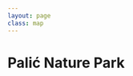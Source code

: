 ```yaml
---
layout: page
class: map
---
```


# Palić Nature Park

<div id="map"></div>

<!--

- TODO: Google Knowledge Card (search for place name).
- GeoJSONLD embed
- KML download
- WKT download
- Microdata?
- Facebook OpenGraph data?
- Twitter card?

-->

<style scoped>
#map {
  min-height: 640px;
}
</style>

<script>

	// This example creates a simple polygon representing the Bermuda Triangle.
	// When the user clicks on the polygon an info window opens, showing
	// information about the polygon's coordinates.

	let map;
	let infoWindow;

	function initMap() {
	  map = new google.maps.Map(document.getElementById('map'), {
		mapTypeId: google.maps.MapTypeId.HYBRID,
        center: {lat: 46.08008008, lng: 19.7073303},
		zoom: 13,
	  });

	  // Define the LatLng coordinates for the polygon.
	  let triangleCoords = [{"lat":46.08347325555488,"lng":19.694489401723906},{"lat":46.083466756396106,"lng":19.695498112616065},{"lat":46.08353132784896,"lng":19.696427571719305},{"lat":46.08361890566741,"lng":19.697007373536543},{"lat":46.083895821491346,"lng":19.697621522220565},{"lat":46.084136164298975,"lng":19.698184813329995},{"lat":46.08424113581987,"lng":19.698712494959125},{"lat":46.084013429895116,"lng":19.699260914667857},{"lat":46.08373986376427,"lng":19.69973282313408},{"lat":46.08349342822467,"lng":19.7002170198638},{"lat":46.08343383573361,"lng":19.70051581287691},{"lat":46.08347773639994,"lng":19.701213015907054},{"lat":46.0836745513043,"lng":19.701906640804392},{"lat":46.08391648573192,"lng":19.702612145673722},{"lat":46.0841122672942,"lng":19.703215292709956},{"lat":46.08415307888648,"lng":19.703641041029766},{"lat":46.084006743887436,"lng":19.704226327684996},{"lat":46.083679917358886,"lng":19.704764106877228},{"lat":46.08334306875084,"lng":19.705211602900448},{"lat":46.08298910538255,"lng":19.705737074297275},{"lat":46.08275193012773,"lng":19.706246882470893},{"lat":46.0824435221231,"lng":19.706822996839325},{"lat":46.08213423478862,"lng":19.70732154720444},{"lat":46.0820795838206,"lng":19.708059825750073},{"lat":46.08215839959036,"lng":19.708665696273705},{"lat":46.08239956251342,"lng":19.70930657836054},{"lat":46.0826575485723,"lng":19.70984363499396},{"lat":46.0829150945327,"lng":19.710341916631393},{"lat":46.08307398238004,"lng":19.710868356239917},{"lat":46.08295532267476,"lng":19.71151762084994},{"lat":46.082611051634196,"lng":19.712107471273463},{"lat":46.08229172906892,"lng":19.71251571752329},{"lat":46.081713866515976,"lng":19.713136836953012},{"lat":46.08137669419704,"lng":19.713558413869535},{"lat":46.081057656185344,"lng":19.71399249255725},{"lat":46.08068333804502,"lng":19.71431148430147},{"lat":46.080309454172564,"lng":19.714669248694683},{"lat":46.07994383946793,"lng":19.714962170592386},{"lat":46.07879446943454,"lng":19.715971418678045},{"lat":46.0784645426818,"lng":19.716237639207854},{"lat":46.078063667455716,"lng":19.716596000472162},{"lat":46.07768034620083,"lng":19.71691516300778},{"lat":46.077377982314445,"lng":19.717232450013498},{"lat":46.07714902733959,"lng":19.71767732382311},{"lat":46.07704759638325,"lng":19.718261461505232},{"lat":46.07697329135341,"lng":19.718857900453667},{"lat":46.07690956968266,"lng":19.7195963070433},{"lat":46.07695248666925,"lng":19.720215894870822},{"lat":46.077361947480696,"lng":19.72223626752891},{"lat":46.07729488797571,"lng":19.722677390891928},{"lat":46.077199976169105,"lng":19.72304158197804},{"lat":46.07686982433506,"lng":19.7240964072936},{"lat":46.07666171223688,"lng":19.724799340507026},{"lat":46.07649756500552,"lng":19.725410758670854},{"lat":46.076296282336024,"lng":19.72591959838026},{"lat":46.07605685989518,"lng":19.726235382241583},{"lat":46.0759176774484,"lng":19.7266652183596},{"lat":46.075822752745495,"lng":19.727029393766614},{"lat":46.07593457587735,"lng":19.727375895264828},{"lat":46.076235731093895,"lng":19.727756840961643},{"lat":46.07658157391654,"lng":19.728110909346853},{"lat":46.077398617366356,"lng":19.728764470309883},{"lat":46.07770890530037,"lng":19.7291581526295},{"lat":46.07764382686371,"lng":19.729780229939134},{"lat":46.07740743451089,"lng":19.731181953401684},{"lat":46.07735961843727,"lng":19.73173898552611},{"lat":46.077503994222475,"lng":19.73258898779054},{"lat":46.077430616263435,"lng":19.733275891336966},{"lat":46.07734752466762,"lng":19.733898371376494},{"lat":46.07746375539047,"lng":19.734645589458022},{"lat":46.077616533781296,"lng":19.73544369227376},{"lat":46.07795677147425,"lng":19.736922762093116},{"lat":46.07808069558486,"lng":19.73755345875664},{"lat":46.078087391390966,"lng":19.738160967675757},{"lat":46.07793188341942,"lng":19.73874630855098},{"lat":46.07760443075099,"lng":19.74005956912983},{"lat":46.07744763275396,"lng":19.740528568431156},{"lat":46.075735724732006,"lng":19.741950783389},{"lat":46.074810424357665,"lng":19.74290259995583},{"lat":46.074410314018806,"lng":19.743338296113045},{"lat":46.07387597997172,"lng":19.743841665177175},{"lat":46.073866984609815,"lng":19.74384186929797},{"lat":46.07368474379305,"lng":19.7444536101326},{"lat":46.07343003615427,"lng":19.745842657063545},{"lat":46.073258053015294,"lng":19.746570504480065},{"lat":46.072911811569064,"lng":19.747819393417718},{"lat":46.072775514164,"lng":19.748520567005933},{"lat":46.072684331710384,"lng":19.74923364808196},{"lat":46.07267325682,"lng":19.749867354455784},{"lat":46.07272486354191,"lng":19.750473794315305},{"lat":46.0728735845672,"lng":19.750909986568917},{"lat":46.07315483759879,"lng":19.751123425874226},{"lat":46.0735055175502,"lng":19.75110260223433},{"lat":46.07392717455367,"lng":19.750989685065424},{"lat":46.074288541228555,"lng":19.751123756992932},{"lat":46.07456657730504,"lng":19.751867329406757},{"lat":46.07476167846258,"lng":19.75243177993937},{"lat":46.074994447122066,"lng":19.7531505258001},{"lat":46.07527035873666,"lng":19.753700240078715},{"lat":46.07548990629373,"lng":19.754031444017834},{"lat":46.0758157097348,"lng":19.75420512243004},{"lat":46.07651046606644,"lng":19.754383448125452},{"lat":46.07700493298493,"lng":19.754346485412643},{"lat":46.077948046064265,"lng":19.754196012955745},{"lat":46.07917802663611,"lng":19.75394858705894},{"lat":46.07975288878793,"lng":19.75385809467964},{"lat":46.0806555248055,"lng":19.754122262237335},{"lat":46.081070579196634,"lng":19.75422930483174},{"lat":46.08146651637988,"lng":19.75423334012344},{"lat":46.08185303810852,"lng":19.75419879660194},{"lat":46.08222044344946,"lng":19.754061243633743},{"lat":46.08288160327999,"lng":19.753632626007025},{"lat":46.08355906142291,"lng":19.753048466832805},{"lat":46.08386967674154,"lng":19.7526535744134},{"lat":46.084198281354844,"lng":19.752258269313682},{"lat":46.08441163512086,"lng":19.752020720127668},{"lat":46.08465070641393,"lng":19.751666216005066},{"lat":46.085089789736095,"lng":19.751501163114455},{"lat":46.08551973616033,"lng":19.751323384324145},{"lat":46.0863697866379,"lng":19.75089045126834},{"lat":46.08670148760748,"lng":19.750779529876436},{"lat":46.08705160314313,"lng":19.75070698573483},{"lat":46.087424785418456,"lng":19.751099442821538},{"lat":46.087745262475046,"lng":19.751609472614867},{"lat":46.088004460822305,"lng":19.752276062836884},{"lat":46.088154583137495,"lng":19.752841662174504},{"lat":46.08828643078695,"lng":19.753381812360626},{"lat":46.08848897294807,"lng":19.753803994523132},{"lat":46.08871709397481,"lng":19.75409628957865},{"lat":46.08906706983193,"lng":19.754010835159743},{"lat":46.0893175343928,"lng":19.753875889348148},{"lat":46.08956687269981,"lng":19.753637517255637},{"lat":46.089897450855965,"lng":19.75342317721183},{"lat":46.090227746475726,"lng":19.753182977373523},{"lat":46.090469073512374,"lng":19.753035298980016},{"lat":46.090838306929854,"lng":19.753065789412716},{"lat":46.09121569112368,"lng":19.753018505732914},{"lat":46.09202245987004,"lng":19.752741712014203},{"lat":46.09237173150421,"lng":19.752591597951504},{"lat":46.09266773366298,"lng":19.7525073423973},{"lat":46.09292747291065,"lng":19.752398038881292},{"lat":46.09286518882964,"lng":19.75163642831667},{"lat":46.09261533333293,"lng":19.749353027296685},{"lat":46.09249962137022,"lng":19.748644358359062},{"lat":46.0923947371762,"lng":19.74810356962144},{"lat":46.09227590413582,"lng":19.747110467085005},{"lat":46.09222484481305,"lng":19.74655553425089},{"lat":46.092181643193406,"lng":19.745896966430067},{"lat":46.09199854933384,"lng":19.744788937973823},{"lat":46.092510009265766,"lng":19.744660965721714},{"lat":46.093066587700136,"lng":19.744544900795013},{"lat":46.09350622565654,"lng":19.744431482414516},{"lat":46.09386490543344,"lng":19.74431989724641},{"lat":46.095130273057144,"lng":19.7440196391049},{"lat":46.09544454312132,"lng":19.743960785621393},{"lat":46.09563494158284,"lng":19.74491351790063},{"lat":46.0957326871538,"lng":19.74562262394496},{"lat":46.09582929452677,"lng":19.746228293565085},{"lat":46.096233520113955,"lng":19.746167417918077},{"lat":46.0971306484325,"lng":19.74592725416486},{"lat":46.09752587747229,"lng":19.74586657608217},{"lat":46.097938531326626,"lng":19.745753770212463},{"lat":46.09890762102307,"lng":19.745511962150957},{"lat":46.09922189259737,"lng":19.745453112638856},{"lat":46.09953708096263,"lng":19.746299619902192},{"lat":46.09974361121988,"lng":19.747083922960112},{"lat":46.09986606731507,"lng":19.747585583937237},{"lat":46.09996840928202,"lng":19.747893688976646},{"lat":46.10026426643912,"lng":19.74779646498614},{"lat":46.10065455256523,"lng":19.74975365142701},{"lat":46.10045108082505,"lng":19.750896450309746},{"lat":46.100465742350316,"lng":19.75224127576729},{"lat":46.10043440908782,"lng":19.752668810143405},{"lat":46.10033251937239,"lng":19.753227271001926},{"lat":46.10018508701618,"lng":19.753735019572147},{"lat":46.10016345191803,"lng":19.75505478678019},{"lat":46.100422349760066,"lng":19.754867891052893},{"lat":46.100760940073144,"lng":19.75456279739878},{"lat":46.101081116805766,"lng":19.75421930789826},{"lat":46.10150024138497,"lng":19.753873590035056},{"lat":46.1016982884181,"lng":19.754709877866983},{"lat":46.10187861757952,"lng":19.755572439365412},{"lat":46.10202942752709,"lng":19.756202845975835},{"lat":46.10208550693767,"lng":19.756395605569836},{"lat":46.10234350794177,"lng":19.757404158381583},{"lat":46.10245620790693,"lng":19.75763791451869},{"lat":46.102300121533155,"lng":19.758503739797806},{"lat":46.102271299819556,"lng":19.75899530752643},{"lat":46.101588438973934,"lng":19.75951103055874},{"lat":46.10122200897738,"lng":19.759739118058157},{"lat":46.10018470358479,"lng":19.760331434116676},{"lat":46.09986324865409,"lng":19.76055850358818},{"lat":46.09955008844853,"lng":19.76072071474348},{"lat":46.09927291041179,"lng":19.76088211918079},{"lat":46.09899531157839,"lng":19.76100472991409},{"lat":46.09898501242374,"lng":19.761716322296408},{"lat":46.09903357202487,"lng":19.762879284254645},{"lat":46.09882779502105,"lng":19.76298734819255},{"lat":46.09892445174387,"lng":19.76360601449967},{"lat":46.099022220947376,"lng":19.764328130063603},{"lat":46.09912082301911,"lng":19.76512783141632},{"lat":46.09864671484576,"lng":19.765384137104423},{"lat":46.097374661063206,"lng":19.76590394487114},{"lat":46.09737925887342,"lng":19.766330647381956},{"lat":46.0973217225644,"lng":19.766836332033872},{"lat":46.097253238717926,"lng":19.767161193028887},{"lat":46.09722393700501,"lng":19.76778264860401},{"lat":46.09722977929725,"lng":19.768325723101427},{"lat":46.09726024164028,"lng":19.76864838287203},{"lat":46.09696603333686,"lng":19.768900653158234},{"lat":46.09670517540016,"lng":19.769184637970348},{"lat":46.09651477510689,"lng":19.76944878930935},{"lat":46.09646550575432,"lng":19.769731849817457},{"lat":46.096431586823016,"lng":19.770378772631076},{"lat":46.09645221709947,"lng":19.77077776676269},{"lat":46.09652903847721,"lng":19.771081525923204},{"lat":46.09667009484849,"lng":19.771278125010614},{"lat":46.096843963740575,"lng":19.77148574717802},{"lat":46.09701632090115,"lng":19.771552419301216},{"lat":46.09743369484269,"lng":19.77160191241272},{"lat":46.097802292258734,"lng":19.771675985092116},{"lat":46.097966478092104,"lng":19.771742839063126},{"lat":46.0982790085368,"lng":19.77192389551813},{"lat":46.09856664743053,"lng":19.772070260660733},{"lat":46.09905254166765,"lng":19.772411969177146},{"lat":46.09898968803583,"lng":19.772648342703853},{"lat":46.09875122117423,"lng":19.773373967827375},{"lat":46.09844927207993,"lng":19.773204156853367},{"lat":46.09787682662373,"lng":19.772692906563453},{"lat":46.09593090377619,"lng":19.77250314953585},{"lat":46.09528371751704,"lng":19.772575693152543},{"lat":46.094861087172085,"lng":19.772817892086653},{"lat":46.09432850462324,"lng":19.77224758520294},{"lat":46.093834534351174,"lng":19.771501807201115},{"lat":46.09323715293148,"lng":19.770554604248286},{"lat":46.09276372718645,"lng":19.769837502983663},{"lat":46.0926761869378,"lng":19.769228261933545},{"lat":46.092870181470204,"lng":19.76843814363191},{"lat":46.09163685958428,"lng":19.76861106040882},{"lat":46.09141129392304,"lng":19.768656684339728},{"lat":46.09132496553029,"lng":19.76841274320152},{"lat":46.09116402343298,"lng":19.767887682029105},{"lat":46.09097679367121,"lng":19.76719874601278},{"lat":46.090805966255445,"lng":19.766696776028468},{"lat":46.09056344864345,"lng":19.765900394281637},{"lat":46.09034958625474,"lng":19.765258562840813},{"lat":46.08998530732296,"lng":19.764852860774504},{"lat":46.08965812496021,"lng":19.7645497912997},{"lat":46.08932362019793,"lng":19.764402066402795},{"lat":46.08899908735364,"lng":19.764344640953887},{"lat":46.08849604039892,"lng":19.764420508994593},{"lat":46.088001570369684,"lng":19.76445739156569},{"lat":46.08773087022162,"lng":19.764385837544882},{"lat":46.08738695131377,"lng":19.764199535458477},{"lat":46.08686256543916,"lng":19.763965533809078},{"lat":46.086410839796336,"lng":19.76379457011117},{"lat":46.08603107812964,"lng":19.763622006350367},{"lat":46.08539748981175,"lng":19.763274076348445},{"lat":46.084964591617535,"lng":19.76318028759765},{"lat":46.0845581216839,"lng":19.76303418640984},{"lat":46.08385326532826,"lng":19.762752514382626},{"lat":46.083492330875636,"lng":19.762657125605532},{"lat":46.08283245063478,"lng":19.762374458974328},{"lat":46.082435953263236,"lng":19.762318656939705},{"lat":46.08200361329653,"lng":19.762276587129918},{"lat":46.08164379573084,"lng":19.762284618867707},{"lat":46.08124771736694,"lng":19.76226759945211},{"lat":46.080897314236466,"lng":19.762314207983312},{"lat":46.080216314721945,"lng":19.762575066787125},{"lat":46.07981375634315,"lng":19.762790918564626},{"lat":46.07943845998531,"lng":19.76303201764064},{"lat":46.07915297922404,"lng":19.76325818117374},{"lat":46.07889574018961,"lng":19.76360007484386},{"lat":46.07835552866945,"lng":19.76440078939688},{"lat":46.077727586836964,"lng":19.765410303152304},{"lat":46.07742661752189,"lng":19.76586950945892},{"lat":46.077159121696475,"lng":19.766095250272638},{"lat":46.07678381875497,"lng":19.76633631512914},{"lat":46.07638208602556,"lng":19.766629679754644},{"lat":46.07602532967339,"lng":19.766922039440864},{"lat":46.075677289984775,"lng":19.767188343136766},{"lat":46.07540051799086,"lng":19.767388420189775},{"lat":46.07511461077585,"lng":19.767575769058272},{"lat":46.07448701381638,"lng":19.76778363586988},{"lat":46.074191971976106,"lng":19.767958254776683},{"lat":46.073888906862955,"lng":19.76822354473689},{"lat":46.07360438729094,"lng":19.768540132044397},{"lat":46.073169963757444,"lng":19.76830414841089},{"lat":46.07264322104112,"lng":19.767850447295178},{"lat":46.07294739854922,"lng":19.767688557246778},{"lat":46.073255978851606,"lng":19.767099949645857},{"lat":46.073653538439906,"lng":19.766418861368543},{"lat":46.0733757360011,"lng":19.76568815208851},{"lat":46.07308202852056,"lng":19.765151720190392},{"lat":46.072816560437985,"lng":19.764731014430886},{"lat":46.07262486643542,"lng":19.764476729466576},{"lat":46.072030816895705,"lng":19.763623814661244},{"lat":46.071289560605436,"lng":19.763304222686738},{"lat":46.07087353622201,"lng":19.76310666160423},{"lat":46.070484916589116,"lng":19.76294727256722},{"lat":46.07015926480118,"lng":19.762786482478525},{"lat":46.06982391945522,"lng":19.76256127325432},{"lat":46.06947902017922,"lng":19.762284572572604},{"lat":46.06915183113756,"lng":19.76198162817769},{"lat":46.068895066989406,"lng":19.76153491881118},{"lat":46.06855608396171,"lng":19.760973710287253},{"lat":46.06794443594234,"lng":19.760160068610336},{"lat":46.06767191422984,"lng":19.759920553093927},{"lat":46.06737044559354,"lng":19.759500718223002},{"lat":46.067095821408024,"lng":19.75906736119559},{"lat":46.06689231854861,"lng":19.758554858605276},{"lat":46.06670624340114,"lng":19.757990265035264},{"lat":46.06649261896696,"lng":19.75737458724404},{"lat":46.06632466947277,"lng":19.756822520925116},{"lat":46.066139849785365,"lng":19.756374246061},{"lat":46.065882221808984,"lng":19.75585005084608},{"lat":46.06567926588059,"lng":19.755389263077674},{"lat":46.065198856997156,"lng":19.75423670265723},{"lat":46.06505872253416,"lng":19.75376158930062},{"lat":46.06493685890968,"lng":19.7533119213122},{"lat":46.064584629801814,"lng":19.753190576508697},{"lat":46.064151863938,"lng":19.753109821151092},{"lat":46.06385908497017,"lng":19.752664002660477},{"lat":46.06360538334461,"lng":19.75250167321897},{"lat":46.063307407999126,"lng":19.75240496758137},{"lat":46.06302714123186,"lng":19.752282014418366},{"lat":46.06257006357034,"lng":19.752447396982866},{"lat":46.062131117471,"lng":19.752625293554875},{"lat":46.06169245217485,"lng":19.752829031131682},{"lat":46.06139686981634,"lng":19.75295199868969},{"lat":46.06118618514047,"lng":19.753434958426595},{"lat":46.06043323949348,"lng":19.753697444924807},{"lat":46.05991684707005,"lng":19.754200180409324},{"lat":46.059473820964214,"lng":19.75483050664445},{"lat":46.058685031544734,"lng":19.75510669301655},{"lat":46.058099624856304,"lng":19.755055203346853},{"lat":46.05783412055218,"lng":19.75463465779774},{"lat":46.05808571130533,"lng":19.753776010805904},{"lat":46.05816484184327,"lng":19.753606217218703},{"lat":46.05848994359631,"lng":19.7537152361967},{"lat":46.058719323656305,"lng":19.75329650251589},{"lat":46.05885003452315,"lng":19.75290583206258},{"lat":46.05952061113885,"lng":19.75251594919237},{"lat":46.05974155471355,"lng":19.752149092656346},{"lat":46.059941829820886,"lng":19.751537127035125},{"lat":46.05991611126688,"lng":19.751654027758132},{"lat":46.06009797098859,"lng":19.751003698168415},{"lat":46.06020899131693,"lng":19.75045835949489},{"lat":46.060221058600874,"lng":19.749915245659775},{"lat":46.06024941983317,"lng":19.749216667635846},{"lat":46.06030448178987,"lng":19.74849163726132},{"lat":46.06009010094885,"lng":19.7478114601164},{"lat":46.0601598031377,"lng":19.747603090715295},{"lat":46.0604406393322,"lng":19.747777700547694},{"lat":46.061613294026934,"lng":19.748048517444012},{"lat":46.06245829710641,"lng":19.747977751156505},{"lat":46.062805490998734,"lng":19.74846108139043},{"lat":46.06320679678388,"lng":19.748956125826243},{"lat":46.06360287822969,"lng":19.74897304710404},{"lat":46.063988269329,"lng":19.748835100994235},{"lat":46.064318840644866,"lng":19.748620834701335},{"lat":46.06481457710698,"lng":19.748700136133138},{"lat":46.065151600403645,"lng":19.74825305334672},{"lat":46.06545221641227,"lng":19.74776800910131},{"lat":46.065929063521196,"lng":19.746942900440178},{"lat":46.06609389424452,"lng":19.746383352818153},{"lat":46.06628542469847,"lng":19.745797346024037},{"lat":46.06646037748751,"lng":19.74534097308821},{"lat":46.06665402791517,"lng":19.744948806080906},{"lat":46.06671161226819,"lng":19.744456303327993},{"lat":46.06677004576274,"lng":19.744041338077263},{"lat":46.066998255082616,"lng":19.743519117935755},{"lat":46.06718176845747,"lng":19.743023757051436},{"lat":46.06731230096851,"lng":19.742620079765324},{"lat":46.06739359653675,"lng":19.741829723102192},{"lat":46.06767761531095,"lng":19.741474265132673},{"lat":46.06800689269395,"lng":19.74114363152427},{"lat":46.068444966863424,"lng":19.74088808368615},{"lat":46.06861118913867,"lng":19.740457728029835},{"lat":46.06903255033514,"lng":19.740318892308533},{"lat":46.06959684249331,"lng":19.740086322412726},{"lat":46.07050782774961,"lng":19.739470980166807},{"lat":46.07106984092237,"lng":19.73903160755168},{"lat":46.07109099077877,"lng":19.738501106165266},{"lat":46.07077159655816,"lng":19.738094696824845},{"lat":46.07040079182464,"lng":19.737922151673644},{"lat":46.06992289815763,"lng":19.737829608612138},{"lat":46.069445288063925,"lng":19.73776291315154},{"lat":46.06844608925805,"lng":19.737721013665233},{"lat":46.068068141645384,"lng":19.737716686637025},{"lat":46.067725889936476,"lng":19.737685694077133},{"lat":46.06737478558549,"lng":19.737667828829437},{"lat":46.06692487415153,"lng":19.737665138835826},{"lat":46.06621281437808,"lng":19.737552077937124},{"lat":46.06560827221458,"lng":19.737397795341916},{"lat":46.06561113866719,"lng":19.7368419107144},{"lat":46.06566654995684,"lng":19.736155567727067},{"lat":46.065740517056234,"lng":19.735520503846946},{"lat":46.065820906088945,"lng":19.734652623411915},{"lat":46.06677484297692,"lng":19.734669645650218},{"lat":46.06711109901446,"lng":19.73497221015022},{"lat":46.06745549239404,"lng":19.735197034942434},{"lat":46.06792567808542,"lng":19.735406068097443},{"lat":46.06844940740819,"lng":19.73557510320525},{"lat":46.06883592310201,"lng":19.73554043956595},{"lat":46.06911306641539,"lng":19.735379002238442},{"lat":46.0694067724596,"lng":19.735087913155727},{"lat":46.06984354740197,"lng":19.734715997190317},{"lat":46.07071580746235,"lng":19.73385583191698},{"lat":46.07119583861685,"lng":19.73332778091987},{"lat":46.07161433107727,"lng":19.732930400996946},{"lat":46.07210991655303,"lng":19.732182210052216},{"lat":46.07232950541413,"lng":19.7316988690753},{"lat":46.07242857068654,"lng":19.73089508946327},{"lat":46.072195949566975,"lng":19.73020232183294},{"lat":46.07186279970674,"lng":19.729369659478113},{"lat":46.071998404143926,"lng":19.728616755974073},{"lat":46.07217099006293,"lng":19.727953493198157},{"lat":46.07245065580087,"lng":19.727210203934114},{"lat":46.07258854560163,"lng":19.726664077088397},{"lat":46.07265518970764,"lng":19.726184221454673},{"lat":46.07270384028452,"lng":19.725704778846154},{"lat":46.0725114860726,"lng":19.725398934058536},{"lat":46.07226530342734,"lng":19.725107257304828},{"lat":46.072001704460234,"lng":19.724867691800714},{"lat":46.071789199091555,"lng":19.724368404586592},{"lat":46.071612383234935,"lng":19.72384244493748},{"lat":46.07146082182716,"lng":19.72316077876225},{"lat":46.07139165602272,"lng":19.722606492661225},{"lat":46.07143971631379,"lng":19.722075361905105},{"lat":46.07158585573012,"lng":19.721464404609073},{"lat":46.07188664488289,"lng":19.72100500853935},{"lat":46.07214259946804,"lng":19.72055956859733},{"lat":46.07228103545829,"lng":19.720065125919312},{"lat":46.07233764466393,"lng":19.719495003839487},{"lat":46.07221506885523,"lng":19.718993658470865},{"lat":46.07203851736558,"lng":19.71849356088404},{"lat":46.07186239865494,"lng":19.718032238928927},{"lat":46.071748231608204,"lng":19.717478995120295},{"lat":46.07166075844075,"lng":19.716899282611774},{"lat":46.07161782497836,"lng":19.716279756864953},{"lat":46.071599117657236,"lng":19.715414050134513},{"lat":46.07164438733368,"lng":19.714637354454467},{"lat":46.07188232629724,"lng":19.71419230542725},{"lat":46.07228508271823,"lng":19.714001982738743},{"lat":46.07286629297761,"lng":19.713678241569035},{"lat":46.07342109573776,"lng":19.713406817374917},{"lat":46.073930631280184,"lng":19.7131105826834},{"lat":46.074306254250914,"lng":19.712907944975694},{"lat":46.07528905013432,"lng":19.71229043569137},{"lat":46.07576565384646,"lng":19.712266441854464},{"lat":46.07616071945325,"lng":19.712192626600768},{"lat":46.07663616048068,"lng":19.712065228263864},{"lat":46.07697536318012,"lng":19.711824633369257},{"lat":46.07727742122643,"lng":19.71148146874633},{"lat":46.077569318544576,"lng":19.711035107613416},{"lat":46.077782004038696,"lng":19.710745728398},{"lat":46.0779942512002,"lng":19.71041756907749},{"lat":46.078279478745515,"lng":19.710178214518578},{"lat":46.07860822727684,"lng":19.709808553648365},{"lat":46.07885630663039,"lng":19.709466623725646},{"lat":46.07888587635954,"lng":19.70889705228831},{"lat":46.078968393782056,"lng":19.708235744355388},{"lat":46.079070356814405,"lng":19.707703272146652},{"lat":46.07924486315805,"lng":19.70722082290524},{"lat":46.07946434447328,"lng":19.706737322269017},{"lat":46.07975578460701,"lng":19.706252139557193},{"lat":46.07964865661611,"lng":19.705530595694558},{"lat":46.079417928378184,"lng":19.705018810065628},{"lat":46.0791082894118,"lng":19.704689881784425},{"lat":46.07869099904824,"lng":19.7043893301868},{"lat":46.07823948216708,"lng":19.7042447309531},{"lat":46.07776214922105,"lng":19.70420416812999},{"lat":46.07723157588487,"lng":19.70422949481249},{"lat":46.07675936150363,"lng":19.704641316511818},{"lat":46.07606767098054,"lng":19.705536608966252},{"lat":46.075928130577836,"lng":19.705927720391276},{"lat":46.07598779797342,"lng":19.7064305392222},{"lat":46.07527921719276,"lng":19.70662806320031},{"lat":46.07504557341028,"lng":19.70585781509767},{"lat":46.074876500161324,"lng":19.705228277049333},{"lat":46.07476095443007,"lng":19.70455870826771},{"lat":46.07462726956198,"lng":19.703876637552575},{"lat":46.07450447786935,"lng":19.703362381686148},{"lat":46.07422422569472,"lng":19.702451040616},{"lat":46.07449941649944,"lng":19.702121398931787},{"lat":46.07459420187114,"lng":19.70254581016071},{"lat":46.074744567808125,"lng":19.703111134263334},{"lat":46.07491321462994,"lng":19.703701889731267},{"lat":46.07502642429582,"lng":19.70416466019919},{"lat":46.075301181164576,"lng":19.703796247442966},{"lat":46.075975745065506,"lng":19.70297891660393},{"lat":46.07632377751011,"lng":19.702725133461826},{"lat":46.07659129084827,"lng":19.702512019085013},{"lat":46.077030886057216,"lng":19.702398304242102},{"lat":46.077460314367336,"lng":19.702181395456698},{"lat":46.077818658611214,"lng":19.70204371972339},{"lat":46.0781942598779,"lng":19.70184099384158},{"lat":46.07854199668454,"lng":19.70156134317067},{"lat":46.078916277704366,"lng":19.701242279936253},{"lat":46.079262986192646,"lng":19.700872140017726},{"lat":46.079582560830495,"lng":19.700489703204305},{"lat":46.0795738586871,"lng":19.70051576612522},{"lat":46.07993738069451,"lng":19.700041788501892},{"lat":46.08027303430081,"lng":19.69949088135977},{"lat":46.08050132959535,"lng":19.698994204221137},{"lat":46.08073035781646,"lng":19.698562154858614},{"lat":46.081039313006265,"lng":19.6980377168176},{"lat":46.08115066431905,"lng":19.697543773767265},{"lat":46.08126113100735,"lng":19.696972271390738},{"lat":46.08138914374485,"lng":19.69636156554531},{"lat":46.081438699664076,"lng":19.695972508759485},{"lat":46.08144386755112,"lng":19.69563621256697},{"lat":46.0818549955666,"lng":19.695393803659464},{"lat":46.08240886873606,"lng":19.695044592114645},{"lat":46.08297188262955,"lng":19.69470808793972},{"lat":46.08347325555488,"lng":19.694489401723906}];

	  // Construct the polygon.
	  let bermudaTriangle = new google.maps.Polygon({
		paths: triangleCoords,
		strokeColor: '#FF0000',
		strokeOpacity: 0.8,
		strokeWeight: 3,
		fillColor: '#FF0000',
		fillOpacity: 0.35
	  });
	  bermudaTriangle.setMap(map);
	}
  </script>
  <script async defer src="https://maps.googleapis.com/maps/api/js?key=AIzaSyBgqozVFhOsI6_C-9u1VUG5dA1yN3tsRyY&callback=initMap">
  </script>
